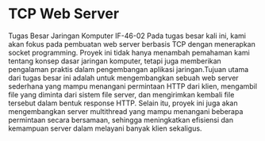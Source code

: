 # TCP Web Server
Tugas Besar Jaringan Komputer IF-46-02
Pada tugas besar kali ini, kami akan fokus pada pembuatan web server berbasis TCP dengan menerapkan socket programming. Proyek ini tidak hanya menambah pemahaman kami tentang konsep dasar jaringan komputer, tetapi juga memberikan pengalaman praktis dalam pengembangan aplikasi jaringan.Tujuan utama dari tugas besar ini adalah untuk mengembangkan sebuah web server sederhana yang mampu menangani permintaan HTTP dari klien, mengambil file yang diminta dari sistem file server, dan mengirimkan kembali file tersebut dalam bentuk response HTTP. Selain itu, proyek ini juga akan mengembangkan server multithread yang mampu menangani beberapa permintaan secara bersamaan, sehingga meningkatkan efisiensi dan kemampuan server dalam melayani banyak klien sekaligus.
